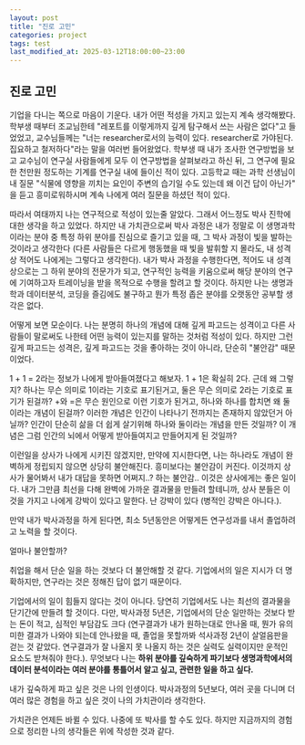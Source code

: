 ```yaml
---
layout: post
title: "진로 고민"
categories: project
tags: test
last_modified_at: 2025-03-12T18:00:00~23:00
---  
```



<script type="text/javascript" async
        src="https://cdnjs.cloudflare.com/ajax/libs/mathjax/2.7.5/latest.js?config=TeX-MML-AM_CHTML">
</script>

<script type="text/x-mathjax-config">
    MathJax.Hub.Config({
        extensions: ["tex2jax.js"],
        jax: ["input/Tex", "ourput/HTML-CSS"],
        tex2jax: {
            inlineMath: [ ['$', '$'], ["\\(", "\\)"] ],
            displayMath: [ ['$$', '$$'], ["\\[", "\\]"] ],
            processEscapes: true
        },
        "HTML-CSS": { availableFonts: ["TeX"] }
    });
</script>


## 진로 고민  

기업을 다니는 쪽으로 마음이 기운다. 내가 어떤 적성을 가지고 있는지 계속 생각해봤다. 학부생 때부터 조교님한테 "레포트를 이렇게까지 깊게 탐구해서 쓰는 사람은 없다"고 들었었고, 교수님들께는 "너는 researcher로서의 능력이 있다. researcher로 가야된다. 집요하고 철저하다"라는 말을 여러번 들어왔었다. 학부생 때 내가 조사한 연구방법을 보고 교수님이 연구실 사람들에게 모두 이 연구방법을 살펴보라고 하신 뒤, 그 연구에 필요한 천만원 정도하는 기계를 연구실 내에 들이신 적이 있다.  고등학교 때는 과학 선생님이 내 질문 "식물에 영향을 끼치는 요인이 주변의 습기일 수도 있는데 왜 이건 답이 아닌가" 을 듣고 흥미로워하시며 계속 나에게 여러 질문을 하셨던 적이 있다.   

따라서 여태까지 나는 연구적으로 적성이 있는줄 알았다. 그래서 어느정도 박사 진학에 대한 생각을 하고 있었다. 하지만 내 가치관으로써 박사 과정은 내가 정말로 이 생명과학이라는 분야 중 특정 하위 분야를 진심으로 즐기고 있을 때, 그 박사 과정이 빛을 발하는 것이라고 생각한다 (다른 사람들은 다르게 행동했을 때 빛을 발휘할 지 몰라도, 내 성격상 적어도 나에게는 그렇다고 생각한다). 내가 박사 과정을 수행한다면, 적어도 내 성격상으로는 그 하위 분야의 전문가가 되고, 연구적인 능력을 키움으로써 해당 분야의 연구에 기여하고자 트레이닝을 받을 목적으로 수행을 할려고 할 것이다. 하지만 나는 생명과학과 데이터분석, 코딩을 즐김에도 불구하고 뭔가 특정 좁은 분야를 오랫동안 공부할 생각은 없다.  

어떻게 보면 모순이다. 나는 분명히 하나의 개념에 대해 깊게 파고드는 성격이고 다른 사람들이 말로써도 나한테 어떤 능력이 있는지를 말하는 것처럼 적성이 있다. 하지만 그런 깊게 파고드는 성격은, 깊게 파고드는 것을 좋아하는 것이 아니라, 단순히 "불안감" 때문이었다. 

1 + 1 = 2라는 정보가 나에게 받아들여졌다고 해보자. 1 + 1은 확실히 2다. 근데 왜 그렇지? 하나는 무슨 의미로 1이라는 기호로 표기된거고, 둘은 무슨 의미로 2라는 기호로 표기가 된걸까? +와 =은 무슨 원인으로 이런 기호가 된거고, 하나와 하나를 합치면 왜 둘이라는 개념이 된걸까? 이러한 개념은 인간이 나타나기 전까지는 존재하지 않았던거 아닐까? 인간이 단순히 삶을 더 쉽게 살기위해 하나와 둘이라는 개념을 만든 것일까? 이 개념은 그럼 인간의 뇌에서 어떻게 받아들여지고 만들어지게 된 것일까?  

이런일을 상사가 나에게 시키진 않겠지만, 만약에 지시한다면, 나는 하나라도 개념이 완벽하게 정립되지 않으면 상당히 불안해진다. 흥미보다는 불안감이 커진다. 이것까지 상사가 물어봐서 내가 대답을 못하면 어쩌지..? 하는 불안감.. 이것은 상사에게는 좋은 일이다. 내가 그만큼 최선을 다해 완벽에 가까운 결과물을 만들려 할테니까, 상사 분들은 이것을 가지고 나에게 강박이 있다고 말한다. 난 강박이 있다 (병적인 강박은 아니다.).   

만약 내가 박사과정을 하게 된다면, 최소 5년동안은 어떻게든 연구성과를 내서 졸업하려고 노력을 할 것이다.   

얼마나 불안할까?   

취업을 해서 단순 일을 하는 것보다 더 불안해할 것 같다. 기업에서의 일은 지시가 더 명확하지만, 연구라는 것은 정해진 답이 없기 때문이다.  

기업에서의 일이 힘들지 않다는 것이 아니다. 당연히 기업에서도 나는 최선의 결과물을 단기간에 만들려 할 것이다. 다만, 박사과정 5년은, 기업에서의 단순 일만하는 것보다 받는 돈이 적고, 심적인 부담감도 크다 (연구결과가 내가 원하는대로 안나올 때, 뭔가 유의미한 결과가 나와야 되는데 안나왔을 때, 졸업을 못할까봐 석사과정 2년이 살얼음판을 걷는 것 같았다. 연구결과가 잘 나올지 못 나올지 하는 것은 실력도 실력이지만 운적인 요소도 받쳐줘야 한다.). 무엇보다 나는 **하위 분야를 깊숙하게 파기보다 생명과학에서의 데이터 분석이라는 여러 분야를 통틀어서 알고 싶고, 관련한 일을 하고 싶다.**  

내가 깊숙하게 파고 싶은 것은 나의 인생이다. 박사과정의 5년보다, 여러 곳을 다니며 더 여러 많은 경험을 하고 싶은 것이 나의 가치관이라 생각한다.  

가치관은 언제든 바뀔 수 있다. 나중에 또 박사를 할 수도 있다. 하지만 지금까지의 경험으로 정리한 나의 생각들은 위에 작성한 것과 같다.  


